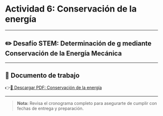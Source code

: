 # Actividad 6: Conservación de la energía

---

## ✏️ Desafío STEM: Determinación de g mediante Conservación de la Energía Mecánica

---

## 📄 Documento de trabajo

👉[📎 Descargar PDF: Conservación de la energía](../FIME/EnergyConservation.pdf)

---

> **Nota:** Revisa el cronograma completo para asegurarte de cumplir con fechas de entrega y preparación.
